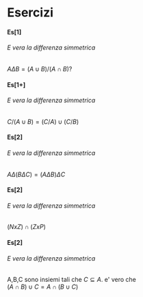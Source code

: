 # Esercizi

#### Es[1]
###### E vera la differenza simmetrica

$A \Delta B=(A \cup B)/(A \cap B)$?


#### Es[1+]
###### E vera la differenza simmetrica

$C/(A \cup B)=(C/A) \cup (C/B)$

#### Es[2]
###### E vera la differenza simmetrica

$A \Delta (B \Delta C)=(A \Delta B) \Delta C$

#### Es[2]
###### E vera la differenza simmetrica

$(N x Z) \cap (Z x P)$

#### Es[2]
###### E vera la differenza simmetrica

A,B,C sono insiemi tali che $C \subseteq A$. e' vero che\
$(A \cap B)\cup C=A \cap (B \cup C)$
